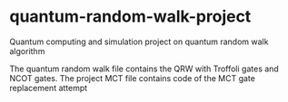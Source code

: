 # quantum-random-walk-project
Quantum computing and simulation project on quantum random walk algorithm

The quantum random walk file contains the QRW with Troffoli gates and NCOT gates. The project MCT file contains code of the MCT gate replacement attempt
